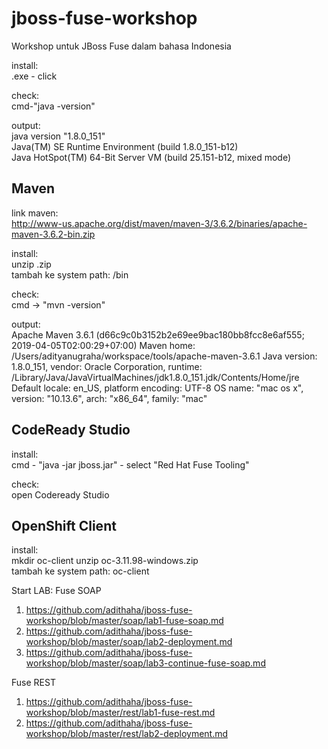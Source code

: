 # jboss-fuse-workshop

Workshop untuk JBoss Fuse dalam bahasa Indonesia


install:  
<java>.exe - click

check:  
cmd-"java -version"

output:  
java version "1.8.0_151"  
Java(TM) SE Runtime Environment (build 1.8.0_151-b12)  
Java HotSpot(TM) 64-Bit Server VM (build 25.151-b12, mixed mode)  

Maven
-----
link maven:   
http://www-us.apache.org/dist/maven/maven-3/3.6.2/binaries/apache-maven-3.6.2-bin.zip

install:  
unzip <maven>.zip  
tambah ke system path: <maven>/bin  

check:  
cmd -> "mvn -version"

output:  
Apache Maven 3.6.1 (d66c9c0b3152b2e69ee9bac180bb8fcc8e6af555; 2019-04-05T02:00:29+07:00)
Maven home: /Users/adityanugraha/workspace/tools/apache-maven-3.6.1
Java version: 1.8.0_151, vendor: Oracle Corporation, runtime: /Library/Java/JavaVirtualMachines/jdk1.8.0_151.jdk/Contents/Home/jre
Default locale: en_US, platform encoding: UTF-8
OS name: "mac os x", version: "10.13.6", arch: "x86_64", family: "mac"

CodeReady Studio
----------------
install:  
cmd - "java -jar jboss.jar" - select "Red Hat Fuse Tooling"

check:  
open Codeready Studio


OpenShift Client
----------------
install:  
mkdir oc-client
unzip oc-3.11.98-windows.zip  
tambah ke system path: oc-client

Start LAB:
Fuse SOAP
1. https://github.com/adithaha/jboss-fuse-workshop/blob/master/soap/lab1-fuse-soap.md
2. https://github.com/adithaha/jboss-fuse-workshop/blob/master/soap/lab2-deployment.md
3. https://github.com/adithaha/jboss-fuse-workshop/blob/master/soap/lab3-continue-fuse-soap.md  

Fuse REST
1. https://github.com/adithaha/jboss-fuse-workshop/blob/master/rest/lab1-fuse-rest.md
2. https://github.com/adithaha/jboss-fuse-workshop/blob/master/rest/lab2-deployment.md

